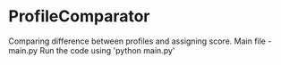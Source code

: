 # ProfileComparator
Comparing difference between profiles and assigning score.
Main file - main.py
Run the code using 
'python main.py'
